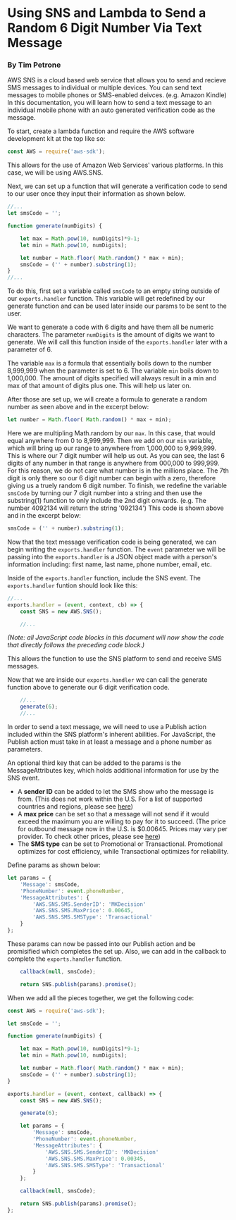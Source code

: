 # Using SNS and Lambda to Send a Random 6 Digit Number Via Text Message

### By Tim Petrone

AWS SNS is a cloud based web service that allows you to send and recieve SMS messages to individual or multiple devices. You can send text messages to mobile phones or SMS-enabled deivces. (e.g. Amazon Kindle) In this documentation, you will learn how to send a text message to an individual mobile phone with an auto generated verification code as the message.

To start, create a lambda function and require the AWS software development kit at the top like so:

```javascript
const AWS = require('aws-sdk');
```

This allows for the use of Amazon Web Services' various platforms. In this case, we will be using AWS.SNS.

Next, we can set up a function that will generate a verification code to send to our user once they input their information as shown below.

```javascript
//...
let smsCode = '';

function generate(numDigits) {

	let max = Math.pow(10, numDigits)*9-1;
	let min = Math.pow(10, numDigits);

	let number = Math.floor( Math.random() * max + min);
	smsCode = ('' + number).substring(1);
}
//...
```

To do this, first set a variable called `smsCode` to an empty string outside of our `exports.handler` function. This variable will get redefined by our generate function and can be used later inside our params to be sent to the user.

We want to generate a code with 6 digits and have them all be numeric characters. The parameter `numDigits` is the amount of digits we want to generate. We will call this function inside of the `exports.handler` later with a parameter of 6.

The variable `max` is a formula that essentially boils down to the number 8,999,999 when the parameter is set to 6. The variable `min` boils down to 1,000,000. The amount of digits specified will always result in a min and max of that amount of digits plus one. This will help us later on.

After those are set up, we will create a formula to generate a random number as seen above and in the excerpt below:

```javascript
let number = Math.floor( Math.random() * max + min);
```

Here we are multipling Math.random by our `max`. In this case, that would equal anywhere from 0 to 8,999,999. Then we add on our `min` variable, which will bring up our range to anywhere from 1,000,000 to 9,999,999. This is where our 7 digit number will help us out. As you can see, the last 6 digits of any number in that range is anywhere from 000,000 to 999,999. For this reason, we do not care what number is in the millions place. The 7th digit is only there so our 6 digit number can begin with a zero, therefore giving us a truely random 6 digit number. To finish, we redefine the variable `smsCode` by turning our 7 digit number into a string and then use the substring(1) function to only include the 2nd digit onwards. (e.g. The number 4092134 will return the string '092134') This code is shown above and in the excerpt below:

```javascript
smsCode = ('' + number).substring(1);
```
Now that the text message verification code is being generated, we can begin writing the `exports.handler` function. The `event` parameter we will be passing into the `exports.handler` is a JSON object made with a person's information including: first name, last name, phone number, email, etc.

Inside of the `exports.handler` function, include the SNS event. The `exports.handler` funtion should look like this:

```javascript
//...
exports.handler = (event, context, cb) => {
	const SNS = new AWS.SNS();

	//...
```
*(Note: all JavaScript code blocks in this document will now show the code that directly follows the preceding code block.)*

This allows the function to use the SNS platform to send and receive SMS messages.

Now that we are inside our `exports.handler` we can call the generate function above to generate our 6 digit verification code.

```javascript
	//...
	generate(6);
	//...
```

In order to send a text message, we will need to use a Publish action included within the SNS platform's inherent abilities. For JavaScript, the Publish action must take in at least a message and a phone number as parameters.

An optional third key that can be added to the params is the MessageAttributes key, which holds additional information for use by the SNS event.
- A **sender ID** can be added to let the SMS show who the message is from. (This does not work within the U.S. For a list of supported countries and regions, please see [here](https://docs.aws.amazon.com/sns/latest/dg/sms_supported-countries.html))
- A **max price** can be set so that a message will not send if it would exceed the maximum you are willing to pay for it to succeed. (The price for outbound message now in the U.S. is $0.00645. Prices may vary per provider. To check other prices, please see [here](https://aws.amazon.com/sns/sms-pricing/))
- The **SMS type** can be set to Promotional or Transactional. Promotional optimizes for cost efficiency, while Transactional optimizes for reliability.

Define params as shown below:

```javascript
let params = {
    'Message': smsCode,
    'PhoneNumber': event.phoneNumber,
    'MessageAttributes': {
        'AWS.SNS.SMS.SenderID': 'MKDecision'
        'AWS.SNS.SMS.MaxPrice': 0.00645,
        'AWS.SNS.SMS.SMSType': 'Transactional'
    }
};
```

These params can now be passed into our Publish action and be promisified which completes the set up. Also, we can add in the callback to complete the `exports.handler` function.

```javascript
	callback(null, smsCode);

	return SNS.publish(params).promise();
```

When we add all the pieces together, we get the following code:

```javascript
const AWS = require('aws-sdk');

let smsCode = '';

function generate(numDigits) {

	let max = Math.pow(10, numDigits)*9-1;
	let min = Math.pow(10, numDigits);

	let number = Math.floor( Math.random() * max + min);
	smsCode = ('' + number).substring(1);
}

exports.handler = (event, context, callback) => {
	const SNS = new AWS.SNS();

	generate(6);

	let params = {
		'Message': smsCode,
		'PhoneNumber': event.phoneNumber,
		'MessageAttributes': {
			'AWS.SNS.SMS.SenderID': 'MKDecision'
			'AWS.SNS.SMS.MaxPrice': 0.00345,
			'AWS.SNS.SMS.SMSType': 'Transactional'
		}
	};

	callback(null, smsCode);

	return SNS.publish(params).promise();
};
```
